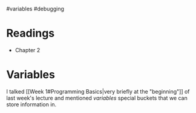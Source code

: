 #variables #debugging 
# Readings
* Chapter 2
# Variables
I talked [[Week 1#Programming Basics|very briefly at the "beginning"]] of last week's lecture and mentioned *variables* special buckets that we can store information in.